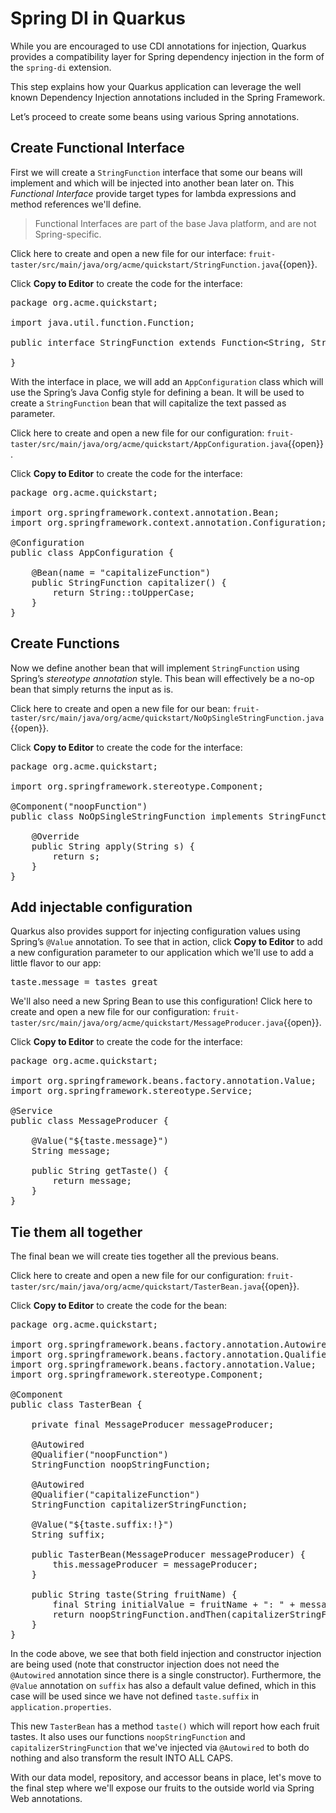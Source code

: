# Spring DI in Quarkus

While you are encouraged to use CDI annotations for injection, Quarkus provides a compatibility layer for Spring dependency injection in the form of the `spring-di` extension.

This step explains how your Quarkus application can leverage the well known Dependency Injection annotations included in the Spring Framework.

Let’s proceed to create some beans using various Spring annotations.

## Create Functional Interface

First we will create a `StringFunction` interface that some our beans will implement and which will be injected into another bean later on. This _Functional Interface_ provide target types for lambda expressions and method references we'll define.

> Functional Interfaces are part of the base Java platform, and are not Spring-specific.

Click here to create and open a new file for our interface: `fruit-taster/src/main/java/org/acme/quickstart/StringFunction.java`{{open}}.

Click **Copy to Editor** to create the code for the interface:

<pre class="file" data-filename="./fruit-taster/src/main/java/org/acme/quickstart/StringFunction.java" data-target="replace">
package org.acme.quickstart;

import java.util.function.Function;

public interface StringFunction extends Function&lt;String, String&gt; {

}
</pre>

With the interface in place, we will add an `AppConfiguration` class which will use the Spring’s Java Config style for defining a bean. It will be used to create a `StringFunction` bean that will capitalize the text passed as parameter.

Click here to create and open a new file for our configuration: `fruit-taster/src/main/java/org/acme/quickstart/AppConfiguration.java`{{open}}.

Click **Copy to Editor** to create the code for the interface:

<pre class="file" data-filename="./fruit-taster/src/main/java/org/acme/quickstart/AppConfiguration.java" data-target="replace">
package org.acme.quickstart;

import org.springframework.context.annotation.Bean;
import org.springframework.context.annotation.Configuration;

@Configuration
public class AppConfiguration {

    @Bean(name = "capitalizeFunction")
    public StringFunction capitalizer() {
        return String::toUpperCase;
    }
}
</pre>

## Create Functions

Now we define another bean that will implement `StringFunction` using Spring’s _stereotype annotation_ style. This bean will effectively be a no-op bean that simply returns the input as is.

Click here to create and open a new file for our bean: `fruit-taster/src/main/java/org/acme/quickstart/NoOpSingleStringFunction.java`{{open}}.

Click **Copy to Editor** to create the code for the interface:

<pre class="file" data-filename="./fruit-taster/src/main/java/org/acme/quickstart/NoOpSingleStringFunction.java" data-target="replace">
package org.acme.quickstart;

import org.springframework.stereotype.Component;

@Component("noopFunction")
public class NoOpSingleStringFunction implements StringFunction {

    @Override
    public String apply(String s) {
        return s;
    }
}
</pre>

## Add injectable configuration

Quarkus also provides support for injecting configuration values using Spring’s `@Value` annotation. To see that in action, click **Copy to Editor** to add a new configuration parameter to our application which we'll use to add a little flavor to our app:

<pre class="file" data-filename="./fruit-taster/src/main/resources/application.properties" data-target="append">
taste.message = tastes great
</pre>

We'll also need a new Spring Bean to use this configuration! Click here to create and open a new file for our configuration: `fruit-taster/src/main/java/org/acme/quickstart/MessageProducer.java`{{open}}.

Click **Copy to Editor** to create the code for the interface:

<pre class="file" data-filename="./fruit-taster/src/main/java/org/acme/quickstart/MessageProducer.java" data-target="replace">
package org.acme.quickstart;

import org.springframework.beans.factory.annotation.Value;
import org.springframework.stereotype.Service;

@Service
public class MessageProducer {

    @Value("${taste.message}")
    String message;

    public String getTaste() {
        return message;
    }
}
</pre>

## Tie them all together

The final bean we will create ties together all the previous beans.

Click here to create and open a new file for our configuration: `fruit-taster/src/main/java/org/acme/quickstart/TasterBean.java`{{open}}.

Click **Copy to Editor** to create the code for the bean:

<pre class="file" data-filename="./fruit-taster/src/main/java/org/acme/quickstart/TasterBean.java" data-target="replace">
package org.acme.quickstart;

import org.springframework.beans.factory.annotation.Autowired;
import org.springframework.beans.factory.annotation.Qualifier;
import org.springframework.beans.factory.annotation.Value;
import org.springframework.stereotype.Component;

@Component
public class TasterBean {

    private final MessageProducer messageProducer;

    @Autowired
    @Qualifier("noopFunction")
    StringFunction noopStringFunction;

    @Autowired
    @Qualifier("capitalizeFunction")
    StringFunction capitalizerStringFunction;

    @Value("${taste.suffix:!}")
    String suffix;

    public TasterBean(MessageProducer messageProducer) {
        this.messageProducer = messageProducer;
    }

    public String taste(String fruitName) {
        final String initialValue = fruitName + ": " + messageProducer.getTaste() + " " + suffix;
        return noopStringFunction.andThen(capitalizerStringFunction).apply(initialValue);
    }
}
</pre>

In the code above, we see that both field injection and constructor injection are being used (note that constructor injection does not need the `@Autowired` annotation since there is a single constructor). Furthermore, the `@Value` annotation on `suffix` has also a default value defined, which in this case will be used since we have not defined `taste.suffix` in `application.properties`.

This new `TasterBean` has a method `taste()` which will report how each fruit tastes. It also uses our functions `noopStringFunction` and `capitalizerStringFunction` that we've injected via `@Autowired` to both do nothing and also transform the result INTO ALL CAPS.

With our data model, repository, and accessor beans in place, let's move to the final step where we'll expose our fruits to the outside world via Spring Web annotations.
